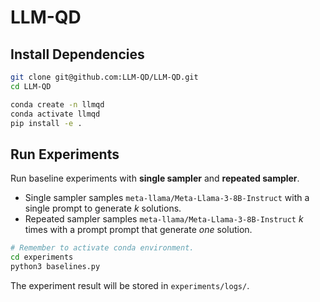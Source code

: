 # LLM-QD

## Install Dependencies

```bash
git clone git@github.com:LLM-QD/LLM-QD.git
cd LLM-QD

conda create -n llmqd
conda activate llmqd
pip install -e .
```

## Run Experiments

Run baseline experiments with **single sampler** and **repeated sampler**.
- Single sampler samples `meta-llama/Meta-Llama-3-8B-Instruct` with a single
prompt to generate $k$ solutions.
- Repeated sampler samples `meta-llama/Meta-Llama-3-8B-Instruct` $k$ times with
  a prompt prompt that generate *one* solution.

```bash
# Remember to activate conda environment.
cd experiments
python3 baselines.py
```

The experiment result will be stored in `experiments/logs/`.
